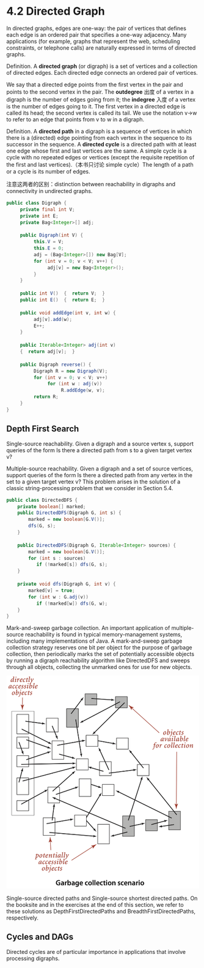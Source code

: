 # 4.2 Directed Graph

In directed graphs, edges are one-way: the pair of vertices that defines each edge is an ordered pair that specifies a one-way adjacency. Many applications \(for example, graphs that represent the web, scheduling constraints, or telephone calls\) are naturally expressed in terms of directed graphs.

Definition. A **directed graph** \(or digraph\) is a set of vertices and a collection of directed edges. Each directed edge connects an ordered pair of vertices.

We say that a directed edge points from the first vertex in the pair and points to the second vertex in the pair. The **outdegree** 出度 of a vertex in a digraph is the number of edges going from it; the **indegree** 入度 of a vertex is the number of edges going to it. The first vertex in a directed edge is called its head; the second vertex is called its tail. We use the notation v-&gt;w to refer to an edge that points from v to w in a digraph.

Definition. A **directed path** in a digraph is a sequence of vertices in which there is a \(directed\) edge pointing from each vertex in the sequence to its successor in the sequence. A **directed cycle** is a directed path with at least one edge whose first and last vertices are the same. A simple cycle is a cycle with no repeated edges or vertices \(except the requisite repetition of the first and last vertices\).（本书只讨论 simple cycle）The length of a path or a cycle is its number of edges.

注意这两者的区别：distinction between reachability in digraphs and connectivity in undirected graphs.

```java
public class Digraph {
     private final int V;
     private int E;
     private Bag<Integer>[] adj;
     
     public Digraph(int V) {
          this.V = V;
          this.E = 0;
          adj = (Bag<Integer>[]) new Bag[V];
          for (int v = 0; v < V; v++) {
               adj[v] = new Bag<Integer>();
          }
     }
     
     public int V()  {  return V;  }
     public int E()  {  return E;  }
     
     public void addEdge(int v, int w) {
          adj[v].add(w);
          E++;
     }
     
     public Iterable<Integer> adj(int v)
     {  return adj[v];  }
     
     public Digraph reverse() {
          Digraph R = new Digraph(V);
          for (int v = 0; v < V; v++)
               for (int w : adj(v))
                    R.addEdge(w, v);
          return R;
     }
}
```

## Depth First Search

Single-source reachability. Given a digraph and a source vertex s, support queries of the form Is there a directed path from s to a given target vertex v?

Multiple-source reachability. Given a digraph and a set of source vertices, support queries of the form Is there a directed path from any vertex in the set to a given target vertex v? This problem arises in the solution of a classic string-processing problem that we consider in Section 5.4.

```java
public class DirectedDFS {
    private boolean[] marked;
    public DirectedDFS(Digraph G, int s) {
        marked = new boolean[G.V()];
        dfs(G, s);
    }
    
    public DirectedDFS(Digraph G, Iterable<Integer> sources) {
        marked = new boolean[G.V()];
        for (int s : sources)
           if (!marked[s]) dfs(G, s);
    }
    
    private void dfs(Digraph G, int v) {
        marked[v] = true;
        for (int w : G.adj(v))
           if (!marked[w]) dfs(G, w);
    }
}
```

Mark-and-sweep garbage collection. An important application of multiple-source reachability is found in typical memory-management systems, including many implementations of Java. A mark-and-sweep garbage collection strategy reserves one bit per object for the purpose of garbage collection, then periodically marks the set of potentially accessible objects by running a digraph reachability algorithm like DirectedDFS and sweeps through all objects, collecting the unmarked ones for use for new objects.

![](../../.gitbook/assets/jie-ping-20200918-15.42.04.png)

Single-source directed paths and Single-source shortest directed paths. On the booksite and in the exercises at the end of this section, we refer to these solutions as DepthFirstDirectedPaths and BreadthFirstDirectedPaths, respectively.

## Cycles and DAGs

Directed cycles are of particular importance in applications that involve processing digraphs.

